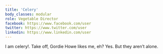 ```yaml
---
title: 'Celery'
body_classes: modular
role: Vegetable Director
facebook: https://www.facebook.com/user
twitter: https://www.twitter.com/user
linkedin: https://www.linkedin.com/user
---
```


I am celery!.  Take off, Gordie Howe likes me, eh? Yes. But they aren’t alone.